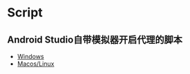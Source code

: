 # Script
## Android Studio自带模拟器开启代理的脚本

+ [Windows](start_emulator_proxy.bat)
+ [Macos/Linux](start_emulator_proxy.sh)
